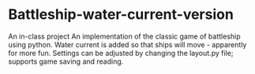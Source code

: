 # Battleship-water-current-version
An in-class project
An implementation of the classic game of battleship using python. Water current is added so that ships will move - apparently for more fun. 
Settings can be adjusted by changing the layout.py file; supports game saving and reading.
